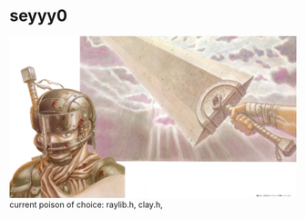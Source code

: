 # seyyy0

![](https://github.com/seyyy0/seyyy0/blob/main/542951.jpg?raw=true)
current poison of choice: raylib.h, clay.h, <?php ?> 
